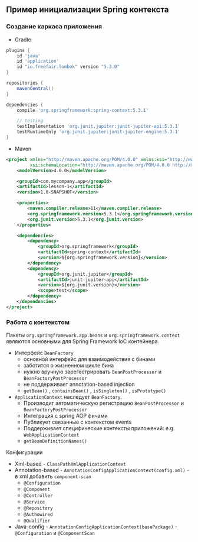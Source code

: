## Пример инициализации Spring контекста

### Создание каркаса приложения 
- Gradle
```groovy
plugins {
    id 'java'
    id 'application'
    id "io.freefair.lombok" version "5.3.0"
}

repositories {
    mavenCentral()
}

dependencies {
    compile 'org.springframework:spring-context:5.3.1'

    // testing
    testImplementation 'org.junit.jupiter:junit-jupiter-api:5.3.1'
    testRuntimeOnly 'org.junit.jupiter:junit-jupiter-engine:5.3.1'
}
```

- Maven
```xml
<project xmlns="http://maven.apache.org/POM/4.0.0" xmlns:xsi="http://www.w3.org/2001/XMLSchema-instance"
         xsi:schemaLocation="http://maven.apache.org/POM/4.0.0 http://maven.apache.org/xsd/maven-4.0.0.xsd">
    <modelVersion>4.0.0</modelVersion>

    <groupId>com.mycompany.app</groupId>
    <artifactId>lesson-1</artifactId>
    <version>1.0-SNAPSHOT</version>

    <properties>
        <maven.compiler.release>11</maven.compiler.release>
        <org.springframework.version>5.3.1</org.springframework.version>
        <org.junit.version>5.3.1</org.junit.version>
    </properties>

    <dependencies>
        <dependency>
            <groupId>org.springframework</groupId>
            <artifactId>spring-context</artifactId>
            <version>${org.springframework.version}</version>
        </dependency>
        <dependency>
            <groupId>org.junit.jupiter</groupId>
            <artifactId>junit-jupiter-api</artifactId>
            <version>${org.junit.version}</version>
            <scope>test</scope>
        </dependency>
    </dependencies>
</project>
```

### Работа с контекстом

Пакеты `org.springframework.app.beans` и `org.springframework.context` являются основными для Spring Framework IoC контейнера.
- Интерфейс `BeanFactory`
    - основной интерфейс для взаимодействия с бинами
    - заботится о жизненном цикле бина
    - нужно вручную зарегестрировать `BeanPostProcessor` и `BeanFactoryPostProcessor`
    - не поддерживает annotation-based injection
    - `getBean()` , `containsBean()` , `isSingleton()` , `isPrototype()`
- `ApplicationContext` наследует `BeanFactory`. 
    - Производит автоматическую регистрацию `BeanPostProcessor` и `BeanFactoryPostProcessor`
    - Интеграция с spring AOP фичами
    - Публикует связанные с контекстом events
    - Поддерживает специфические контексты приложений: e.g. `WebApplicationContext`
    - `getBeanDefinitionNames()`
    
Конфигурации
- Xml-based - `ClassPathXmlApplicationContext`
- Annotation-based - `AnnotationConfigApplicationContext(config.xml)` - в xml добавить `component-scan`
    - `@Configuration`
    - `@Component`
    - `@Controller`
    - `@Service`
    - `@Repository`
    - `@Authowired`
    - `@Qualifier`
- Java-config - `AnnotationConfigApplicationContext(basePackage)` - `@Configuration` и `@ComponentScan`
